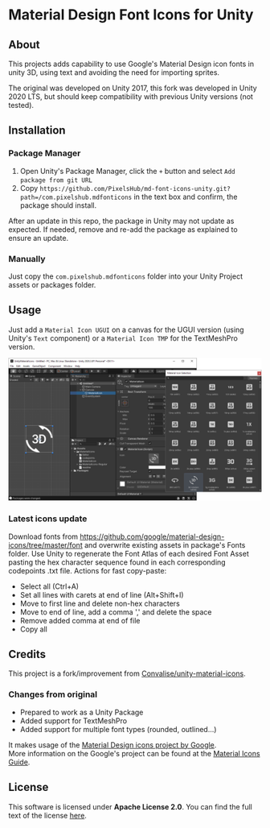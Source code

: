 
# Material Design Font Icons for Unity

## About

This projects adds capability to use Google's Material Design icon fonts in unity 3D, using text and avoiding the need for importing sprites.

The original was developed on Unity 2017, this fork was developed in Unity 2020 LTS, but should keep compatibility with previous Unity versions (not tested).

## Installation

### Package Manager

1. Open Unity's Package Manager, click the `+` button and select `Add package from git URL`
2. Copy `https://github.com/PixelsHub/md-font-icons-unity.git?path=/com.pixelshub.mdfonticons` in the text box and confirm, the package should install.

After an update in this repo, the package in Unity may not update as expected. If needed, remove and re-add the package as explained to ensure an update.

### Manually

Just copy the `com.pixelshub.mdfonticons` folder into your Unity Project assets or packages folder.

## Usage

Just add a `Material Icon UGUI` on a canvas for the UGUI version (using Unity's `Text` component) or a `Material Icon TMP` for the TextMeshPro version.


![preview](doc/preview.png)

### Latest icons update

Download fonts from https://github.com/google/material-design-icons/tree/master/font and overwrite existing assets in package's Fonts folder.
Use Unity to regenerate the Font Atlas of each desired Font Asset pasting the hex character sequence found in each corresponding codepoints .txt file.
Actions for fast copy-paste:
  - Select all (Ctrl+A)
  - Set all lines with carets at end of line (Alt+Shift+I)
  - Move to first line and delete non-hex characters
  - Move to end of line, add a comma ',' and delete the space
  - Remove added comma at end of file
  - Copy all
  

## Credits

This project is a fork/improvement from [Convalise/unity-material-icons](https://github.com/convalise/unity-material-icons).

### Changes from original
- Prepared to work as a Unity Package
- Added support for TextMeshPro
- Added support for multiple font types (rounded, outlined...)

It makes usage of the [Material Design icons project by Google](https://github.com/google/material-design-icons).\
More information on the Google's project can be found at the [Material Icons Guide](http://google.github.io/material-design-icons/).

## License

This software is licensed under **Apache License 2.0**. You can find the full text of the license [here](LICENSE).
